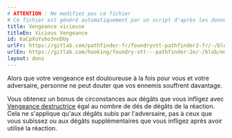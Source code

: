 ```yaml
---
# ATTENTION : Ne modifiez pas ce fichier
# Ce fichier est généré automatiquement par un script d'après les données du module Foundry VTT officiel et de sa traduction
title: Vengeance vicieuse
titleEn: Vicious Vengeance
id: KaCpXuYuho3nnDUy
urlFr: https://gitlab.com/pathfinder-fr/foundryvtt-pathfinder2-fr/-/blob/master/data/feats/KaCpXuYuho3nnDUy.htm
urlEn: https://gitlab.com/hooking/foundry-vtt---pathfinder-2e/-/blob/master/packs/data/feats.db/vicious-vengeance.json
layout: dons
---
```

Alors que votre vengeance est douloureuse à la fois pour vous et votre adversaire, personne ne peut douter que vos ennemis souffrent davantage.

Vous obtenez un bonus de circonstances aux dégâts que vous infligez avec [Vengeance destructrice](../actions/vengeance-destructrice.html) égal au nombre de dés de dégâts de la réaction. Cela ne s'applique qu'aux dégâts subis par l'adversaire, pas à ceux que vous subissez ou aux dégâts supplémentaires que vous infligez après avoir utilisé la réaction.
